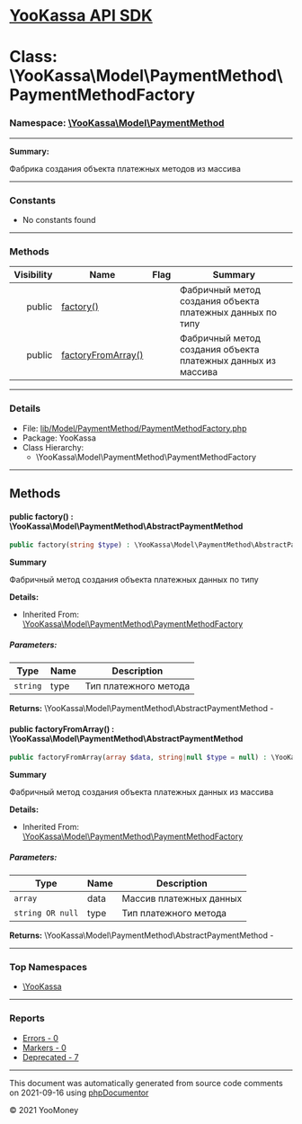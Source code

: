 # [YooKassa API SDK](../home.md)

# Class: \YooKassa\Model\PaymentMethod\PaymentMethodFactory
### Namespace: [\YooKassa\Model\PaymentMethod](../namespaces/yookassa-model-paymentmethod.md)
---
**Summary:**

Фабрика создания объекта платежных методов из массива

---
### Constants
* No constants found
---
### Methods
| Visibility | Name | Flag | Summary |
| ----------:| ---- | ---- | ------- |
| public | [factory()](../classes/YooKassa-Model-PaymentMethod-PaymentMethodFactory.md#method_factory) |  | Фабричный метод создания объекта платежных данных по типу |
| public | [factoryFromArray()](../classes/YooKassa-Model-PaymentMethod-PaymentMethodFactory.md#method_factoryFromArray) |  | Фабричный метод создания объекта платежных данных из массива |
---
### Details
* File: [lib/Model/PaymentMethod/PaymentMethodFactory.php](../../lib/Model/PaymentMethod/PaymentMethodFactory.php)
* Package: YooKassa
* Class Hierarchy:
  * \YooKassa\Model\PaymentMethod\PaymentMethodFactory

---
## Methods
<a name="method_factory" class="anchor"></a>
#### public factory() : \YooKassa\Model\PaymentMethod\AbstractPaymentMethod

```php
public factory(string $type) : \YooKassa\Model\PaymentMethod\AbstractPaymentMethod
```

**Summary**

Фабричный метод создания объекта платежных данных по типу

**Details:**
* Inherited From: [\YooKassa\Model\PaymentMethod\PaymentMethodFactory](../classes/YooKassa-Model-PaymentMethod-PaymentMethodFactory.md)
##### Parameters:
| Type | Name | Description |
| ---- | ---- | ----------- |
| <code lang="php">string</code> | type  | Тип платежного метода |

**Returns:** \YooKassa\Model\PaymentMethod\AbstractPaymentMethod - 


<a name="method_factoryFromArray" class="anchor"></a>
#### public factoryFromArray() : \YooKassa\Model\PaymentMethod\AbstractPaymentMethod

```php
public factoryFromArray(array $data, string|null $type = null) : \YooKassa\Model\PaymentMethod\AbstractPaymentMethod
```

**Summary**

Фабричный метод создания объекта платежных данных из массива

**Details:**
* Inherited From: [\YooKassa\Model\PaymentMethod\PaymentMethodFactory](../classes/YooKassa-Model-PaymentMethod-PaymentMethodFactory.md)
##### Parameters:
| Type | Name | Description |
| ---- | ---- | ----------- |
| <code lang="php">array</code> | data  | Массив платежных данных |
| <code lang="php">string OR null</code> | type  | Тип платежного метода |

**Returns:** \YooKassa\Model\PaymentMethod\AbstractPaymentMethod - 



---

### Top Namespaces

* [\YooKassa](../namespaces/yookassa.md)

---

### Reports
* [Errors - 0](../reports/errors.md)
* [Markers - 0](../reports/markers.md)
* [Deprecated - 7](../reports/deprecated.md)

---

This document was automatically generated from source code comments on 2021-09-16 using [phpDocumentor](http://www.phpdoc.org/)

&copy; 2021 YooMoney